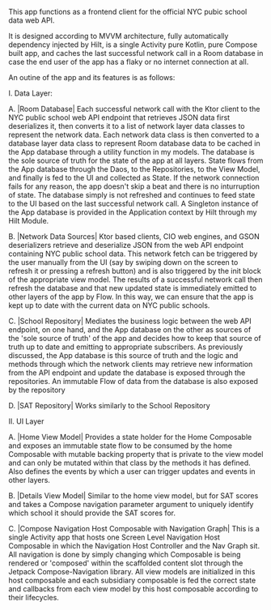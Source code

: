 This app functions as a frontend client for the official NYC pubic school data web API.


It is designed according to MVVM architecture, fully automatically dependency injected by Hilt, is a single Activity pure Kotlin, pure Compose built app, and caches the last successful network call in
a Room database in case the end user of the app has a flaky or no internet connection at all.


An outine of the app and its features is as follows:


I. Data Layer:

A. |Room Database|
Each successful network call with the Ktor client to the NYC public school web API endpoint that retrieves JSON data first
deserializes it, then converts it to a list of network layer data classes to represent the network data. Each network data
class is then converted to a database layer data class to represent Room database data to be cached in the App database through
a utility function in my models. The database is the sole source of truth for the state of the app at all layers. State flows from
the App database through the Daos, to the Repositories, to the View Model, and finally is fed to the UI and collected as State.
If the network connection fails for any reason, the app doesn't skip a beat and there is no inturruption of state. The database simply
is not refreshed and continues to feed state to the UI based on the last successful network call. A Singleton instance of the App
database is provided in the Application context by Hilt through my Hilt Module.

B. |Network Data Sources|
Ktor based clients, CIO web engines, and GSON deserializers retrieve and deserialize JSON from the web API endpoint containing 
NYC public school data. This network fetch can be triggered by the user manually from the UI (say by swiping down on the screen 
to refresh it or pressing a refresh button) and is also triggered by the init block of the appropriate view model. The results of
a successful network call then refresh the database and that new updated state is immediately emitted to other layers of the app by 
Flow. In this way, we can ensure that the app is kept up to date with the current data on NYC public schools.

C. |School Repository|
Mediates the business logic between the web API endpoint, on one hand, and the App database on the other as sources of the 
'sole source of truth' of the app and decides how to keep that source of truth up to date and emitting to appropriate subscribers.
As previously discussed, the App database is this source of truth and the logic and methods through which the network clients may retrieve
new information from the API endpoint and update the database is exposed through the repositories. An immutable Flow of data from the 
database is also exposed by the repository

D. |SAT Repository|
Works similarly to the School Repository


II. UI Layer

A. |Home View Model|
Provides a state holder for the Home Composable and exposes an immutable state flow to be consumed by the home Composable with
mutable backing property that is private to the view model and can only be mutated within that class by the methods it has defined.
Also defines the events by which a user can trigger updates and events in other layers.

B. |Details View Model|
Similar to the home view model, but for SAT scores and takes a Compose navigation parameter argument to uniquely identify which school 
it should provide the SAT scores for.

C. |Compose Navigation Host Composable with Navigation Graph|
This is a single Activity app that hosts one Screen Level Navigation Host Composable in which the Navigation Host Controller and
the Nav Graph sit. All navigation is done by simply changing which Composable is being rendered or 'composed' within the scaffolded 
content slot through the Jetpack Compose-Navigation library. All view models are initialized in this host composable and each subsidiary
composable is fed the correct state and callbacks from each view model by this host composable according to their lifecycles.
